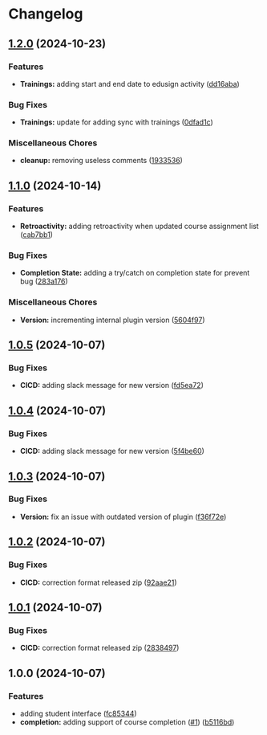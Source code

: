 # Changelog

## [1.2.0](https://github.com/Edusign/moodle-mod_edusign/compare/v1.1.0...v1.2.0) (2024-10-23)


### Features

* **Trainings:** adding start and end date to edusign activity ([dd16aba](https://github.com/Edusign/moodle-mod_edusign/commit/dd16abaac023660c8527a4f7ce2f891e6d453594))


### Bug Fixes

* **Trainings:** update for adding sync with trainings ([0dfad1c](https://github.com/Edusign/moodle-mod_edusign/commit/0dfad1c9e110be8ac8a08c6bb5c75d2f678522d6))


### Miscellaneous Chores

* **cleanup:** removing useless comments ([1933536](https://github.com/Edusign/moodle-mod_edusign/commit/1933536899ed80f737b53b2c3570835ac6732ce2))

## [1.1.0](https://github.com/Edusign/moodle-mod_edusign/compare/v1.0.5...v1.1.0) (2024-10-14)


### Features

* **Retroactivity:** adding retroactivity when updated course assignment list ([cab7bb1](https://github.com/Edusign/moodle-mod_edusign/commit/cab7bb130a74e0458525ba182c2341debaadaa73))


### Bug Fixes

* **Completion State:** adding a try/catch on completion state for prevent bug ([283a176](https://github.com/Edusign/moodle-mod_edusign/commit/283a176c3fade7696e7299d944b9820343192438))


### Miscellaneous Chores

* **Version:** incrementing internal plugin version ([5604f97](https://github.com/Edusign/moodle-mod_edusign/commit/5604f970432c527db546f0265f89f202177eef84))

## [1.0.5](https://github.com/Edusign/moodle-mod_edusign/compare/v1.0.4...v1.0.5) (2024-10-07)


### Bug Fixes

* **CICD:** adding slack message for new version ([fd5ea72](https://github.com/Edusign/moodle-mod_edusign/commit/fd5ea72f70f70189f91e1643dae90555ebb23fdc))

## [1.0.4](https://github.com/Edusign/moodle-mod_edusign/compare/v1.0.3...v1.0.4) (2024-10-07)


### Bug Fixes

* **CICD:** adding slack message for new version ([5f4be60](https://github.com/Edusign/moodle-mod_edusign/commit/5f4be60aa853563b89a8d799421b61d25cd070e6))

## [1.0.3](https://github.com/Edusign/moodle-mod_edusign/compare/v1.0.2...v1.0.3) (2024-10-07)


### Bug Fixes

* **Version:** fix an issue with outdated version of plugin ([f36f72e](https://github.com/Edusign/moodle-mod_edusign/commit/f36f72ea44af740406020fb58e98e84a71b0c17e))

## [1.0.2](https://github.com/Edusign/moodle-mod_edusign/compare/v1.0.1...v1.0.2) (2024-10-07)


### Bug Fixes

* **CICD:** correction format released zip ([92aae21](https://github.com/Edusign/moodle-mod_edusign/commit/92aae215aa90837fc9020e3de3c6667d2fde53a8))

## [1.0.1](https://github.com/Edusign/moodle-mod_edusign/compare/v1.0.0...v1.0.1) (2024-10-07)


### Bug Fixes

* **CICD:** correction format released zip ([2838497](https://github.com/Edusign/moodle-mod_edusign/commit/2838497b23eb9549b47b2796bb3eb3f7db262d93))

## 1.0.0 (2024-10-07)


### Features

* adding student interface ([fc85344](https://github.com/Edusign/moodle-mod_edusign/commit/fc853448ba931a8ba7ab515fe0b18d2cfb77e84a))
* **completion:** adding support of course completion ([#1](https://github.com/Edusign/moodle-mod_edusign/issues/1)) ([b5116bd](https://github.com/Edusign/moodle-mod_edusign/commit/b5116bdc9c6e3ab9c2aa89a92104976ba1cfcc53))
